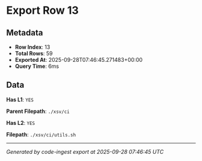 # Export Row 13

## Metadata

- **Row Index**: 13
- **Total Rows**: 59
- **Exported At**: 2025-09-28T07:46:45.271483+00:00
- **Query Time**: 6ms

## Data

**Has L1**: `YES`

**Parent Filepath**: `./xsv/ci`

**Has L2**: `YES`

**Filepath**: `./xsv/ci/utils.sh`

---

*Generated by code-ingest export at 2025-09-28 07:46:45 UTC*
